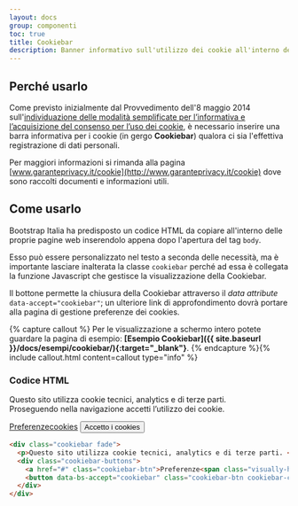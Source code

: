 ```yaml
---
layout: docs
group: componenti
toc: true
title: Cookiebar
description: Banner informativo sull'utilizzo dei cookie all'interno del sito web
---
```


## Perché usarlo

Come previsto inizialmente dal Provvedimento dell'8 maggio 2014 sull'[individuazione delle modalità semplificate per l’informativa e l’acquisizione del consenso per l’uso dei cookie](http://www.garanteprivacy.it/web/guest/home/docweb/-/docweb-display/docweb/3118884), è necessario inserire una barra informativa per i cookie (in gergo **Cookiebar**) qualora ci sia l'effettiva registrazione di dati personali.

Per maggiori informazioni si rimanda alla pagina [www.garanteprivacy.it/cookie](http://www.garanteprivacy.it/cookie) dove sono raccolti documenti e informazioni utili.

## Come usarlo

Bootstrap Italia ha predisposto un codice HTML da copiare all'interno delle proprie pagine web inserendolo appena dopo l'apertura del tag `body`.

Esso può essere personalizzato nel testo a seconda delle necessità, ma è importante lasciare inalterata la classe `cookiebar` perché ad essa è collegata la funzione Javascript che gestisce la visualizzazione della Cookiebar.

Il bottone permette la chiusura della Cookiebar attraverso il _data attribute_ `data-accept="cookiebar"`; un ulteriore link di approfondimento dovrà portare alla pagina di gestione preferenze dei cookies.

{% capture callout %}
Per le visualizzazione a schermo intero potete guardare la pagina di esempio: **[Esempio Cookiebar]({{ site.baseurl }}/docs/esempi/cookiebar/){:target="\_blank"}**.
{% endcapture %}{% include callout.html content=callout type="info" %}

### Codice HTML

<script>
  document.addEventListener("DOMContentLoaded", function() {
    bootstrap.Cookiebar.clearCookie()
  })
</script>

<style>
  /* Style override for Documentation purposes */

  .bd-example .cookiebar {
    /*display: block !important;*/
    position: relative !important;
  }

  /*@media (min-width: 768px) {
    .bd-example .cookiebar {
      display: flex !important;
    }
  }*/

}
</style>
<div class="bd-example">
    <div class="cookiebar fade">
        <p>Questo sito utilizza cookie tecnici, analytics e di terze parti. <br>Proseguendo nella navigazione accetti l’utilizzo dei cookie.</p>
        <div class="cookiebar-buttons">
            <a href="#" class="cookiebar-btn">Preferenze<span class="visually-hidden">cookies</span></a>
            <button data-bs-accept="cookiebar" class="cookiebar-btn cookiebar-confirm">Accetto<span class="visually-hidden"> i cookies</span></button>
        </div>
    </div>
</div>

```html
<div class="cookiebar fade">
  <p>Questo sito utilizza cookie tecnici, analytics e di terze parti. <br />Proseguendo nella navigazione accetti l’utilizzo dei cookie.</p>
  <div class="cookiebar-buttons">
    <a href="#" class="cookiebar-btn">Preferenze<span class="visually-hidden">cookies</span></a>
    <button data-bs-accept="cookiebar" class="cookiebar-btn cookiebar-confirm">Accetto<span class="visually-hidden"> i cookies</span></button>
  </div>
</div>
```
